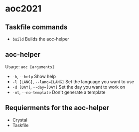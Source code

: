 # aoc2021

## Taskfile commands

- `build` Builds the aoc-helper

## aoc-helper
Usage: `aoc [arguments]`
-    `-h`, `--help`                       Show help
-    `-l [LANG]`, `--lang=[LANG]`         Set the language you want to use
-    `-d [DAY]`, `--day=[DAY]`            Set the day you want to work on
-    `-nt`, `--no-template`               Don't generate a template

## Requierments for the aoc-helper

- Crystal
- Taskfile
